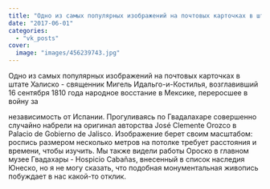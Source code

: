 ```yaml
---
title: "Одно из самых популярных изображений на почтовых карточках в штате Халиско - священник Мигель Идальг..."
date: "2017-06-01"
categories: 
  - "vk_posts"
cover:
  image: "images/456239743.jpg"
---
```


Одно из самых популярных изображений на почтовых карточках в штате Халиско - священник Мигель Идальго-и-Костилья, возглавивший 16 сентября 1810 года народное восстание в Мексике, переросшее в войну за

<!--more--> независимость от Испании. Прогуливаясь по Гвадалахаре совершенно случайно набрели на оригинал авторства José Clemente Orozco в Palacio de Gobierno de Jalisco. Изображение берет своим масштабом: роспись размером несколько метров на потолке требует расстояния и времени, чтобы изучить. Мы также видели работы Ороско в главном музее Гвадахары - Hospicio Cabañas, внесенный в список наследия Юнеско, но я не могу сказать, что подобная монументальная живопись побуждает в нас какой-то отклик.
